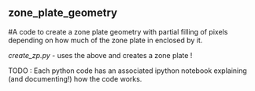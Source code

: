 ## zone_plate_geometry

#A code to create a zone plate geometry with partial filling of pixels depending on how much of the zone plate in enclosed by it.

*create_zp.py*    - uses the above and creates a zone plate !

TODO : Each python code has an associated ipython notebook explaining (and documenting!) how the code works.
